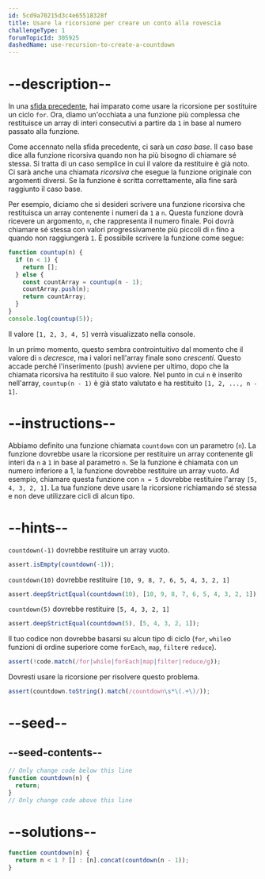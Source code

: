 ```yaml
---
id: 5cd9a70215d3c4e65518328f
title: Usare la ricorsione per creare un conto alla rovescia
challengeType: 1
forumTopicId: 305925
dashedName: use-recursion-to-create-a-countdown
---
```


# --description--

In una [sfida precedente](/learn/javascript-algorithms-and-data-structures/basic-javascript/replace-loops-using-recursion), hai imparato come usare la ricorsione per sostituire un ciclo `for`. Ora, diamo un'occhiata a una funzione più complessa che restituisce un array di interi consecutivi a partire da `1` in base al numero passato alla funzione.

Come accennato nella sfida precedente, ci sarà un <dfn>caso base</dfn>. Il caso base dice alla funzione ricorsiva quando non ha più bisogno di chiamare sé stessa. Si tratta di un caso semplice in cui il valore da restituire è già noto. Ci sarà anche una chiamata <dfn>ricorsiva</dfn> che esegue la funzione originale con argomenti diversi. Se la funzione è scritta correttamente, alla fine sarà raggiunto il caso base.

Per esempio, diciamo che si desideri scrivere una funzione ricorsiva che restituisca un array contenente i numeri da `1` a `n`. Questa funzione dovrà ricevere un argomento, `n`, che rappresenta il numero finale. Poi dovrà chiamare sé stessa con valori progressivamente più piccoli di `n` fino a quando non raggiungerà `1`. È possibile scrivere la funzione come segue:

```javascript
function countup(n) {
  if (n < 1) {
    return [];
  } else {
    const countArray = countup(n - 1);
    countArray.push(n);
    return countArray;
  }
}
console.log(countup(5));
```

Il valore `[1, 2, 3, 4, 5]` verrà visualizzato nella console.

In un primo momento, questo sembra controintuitivo dal momento che il valore di `n` _decresce_, ma i valori nell'array finale sono _crescenti_. Questo accade perché l'inserimento (push) avviene per ultimo, dopo che la chiamata ricorsiva ha restituito il suo valore. Nel punto in cui `n` è inserito nell'array, `countup(n - 1)` è già stato valutato e ha restituito `[1, 2, ..., n - 1]`.

# --instructions--

Abbiamo definito una funzione chiamata `countdown` con un parametro (`n`). La funzione dovrebbe usare la ricorsione per restituire un array contenente gli interi da `n` a `1` in base al parametro `n`. Se la funzione è chiamata con un numero inferiore a 1, la funzione dovrebbe restituire un array vuoto. Ad esempio, chiamare questa funzione con `n = 5` dovrebbe restituire l'array `[5, 4, 3, 2, 1]`. La tua funzione deve usare la ricorsione richiamando sé stessa e non deve utilizzare cicli di alcun tipo.

# --hints--

`countdown(-1)` dovrebbe restituire un array vuoto.

```js
assert.isEmpty(countdown(-1));
```

`countdown(10)` dovrebbe restituire `[10, 9, 8, 7, 6, 5, 4, 3, 2, 1]`

```js
assert.deepStrictEqual(countdown(10), [10, 9, 8, 7, 6, 5, 4, 3, 2, 1]);
```

`countdown(5)` dovrebbe restituire `[5, 4, 3, 2, 1]`

```js
assert.deepStrictEqual(countdown(5), [5, 4, 3, 2, 1]);
```

Il tuo codice non dovrebbe basarsi su alcun tipo di ciclo (`for`, `while`o funzioni di ordine superiore come `forEach`, `map`, `filter`e `reduce`).

```js
assert(!code.match(/for|while|forEach|map|filter|reduce/g));
```

Dovresti usare la ricorsione per risolvere questo problema.

```js
assert(countdown.toString().match(/countdown\s*\(.+\)/));
```

# --seed--

## --seed-contents--

```js
// Only change code below this line
function countdown(n) {
  return;
}
// Only change code above this line
```

# --solutions--

```js
function countdown(n) {
  return n < 1 ? [] : [n].concat(countdown(n - 1));
}
```
